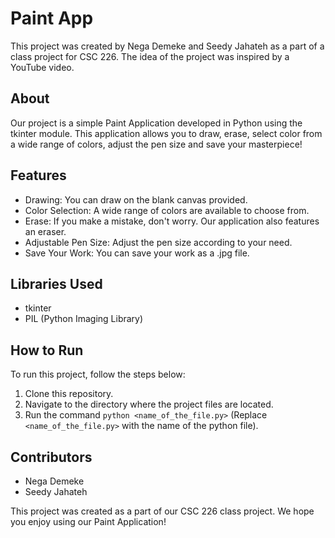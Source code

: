 # Paint App

This project was created by Nega Demeke and Seedy Jahateh as a part of a class project for CSC 226. The idea of the project was inspired by a YouTube video.

## About
Our project is a simple Paint Application developed in Python using the tkinter module. This application allows you to draw, erase, select color from a wide range of colors, adjust the pen size and save your masterpiece!

## Features
- Drawing: You can draw on the blank canvas provided.
- Color Selection: A wide range of colors are available to choose from.
- Erase: If you make a mistake, don't worry. Our application also features an eraser.
- Adjustable Pen Size: Adjust the pen size according to your need.
- Save Your Work: You can save your work as a .jpg file.

## Libraries Used
- tkinter
- PIL (Python Imaging Library)

## How to Run
To run this project, follow the steps below:

1. Clone this repository.
2. Navigate to the directory where the project files are located.
3. Run the command `python <name_of_the_file.py>` (Replace `<name_of_the_file.py>` with the name of the python file).

## Contributors
- Nega Demeke
- Seedy Jahateh

This project was created as a part of our CSC 226 class project. We hope you enjoy using our Paint Application!

